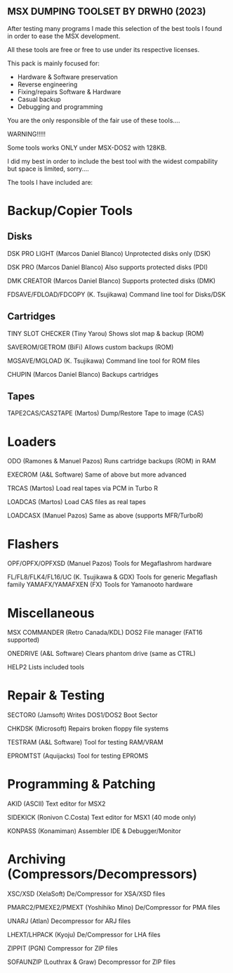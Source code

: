 MSX DUMPING TOOLSET BY DRWH0 (2023)
-----------------------------------


After testing many programs I made this
selection of the best tools I found in
order to ease the MSX development.

All these tools are free or free to use
under its respective licenses.

This pack is mainly focused for:

* Hardware & Software preservation
* Reverse engineering 
* Fixing/repairs Software & Hardware
* Casual backup
* Debugging and programming

You are the only responsible of the 
fair use of these tools....

WARNING!!!!!

Some tools works ONLY under MSX-DOS2
with 128KB.

I did my best in order to include the 
best tool with the widest compability
but space is limited, sorry....

The tools I have included are:


Backup/Copier Tools
===================

Disks
-----

DSK PRO LIGHT (Marcos Daniel Blanco)
    Unprotected disks only (DSK)

DSK PRO (Marcos Daniel Blanco)
    Also supports protected disks (PDI)

DMK CREATOR (Marcos Daniel Blanco)
    Supports protected disks (DMK)

FDSAVE/FDLOAD/FDCOPY (K. Tsujikawa)
    Command line tool for Disks/DSK

Cartridges
----------

TINY SLOT CHECKER (Tiny Yarou)
    Shows slot map & backup (ROM)

SAVEROM/GETROM (BiFi)
    Allows custom backups (ROM)

MGSAVE/MGLOAD (K. Tsujikawa)
    Command line tool for ROM files

CHUPIN (Marcos Daniel Blanco)
    Backups cartridges

Tapes
-----

TAPE2CAS/CAS2TAPE (Martos) 
    Dump/Restore Tape to image (CAS)


Loaders
=======

ODO (Ramones & Manuel Pazos)
    Runs cartridge backups (ROM) in RAM

EXECROM (A&L Software)
    Same of above but more advanced

TRCAS (Martos)
    Load real tapes via PCM in Turbo R

LOADCAS (Martos)
    Load CAS files as real tapes

LOADCASX (Manuel Pazos) 
    Same as above (supports MFR/TurboR)


Flashers
========

OPF/OPFX/OPFXSD (Manuel Pazos)
    Tools for Megaflashrom hardware

FL/FL8/FLK4/FL16/UC (K. Tsujikawa & GDX)
    Tools for generic Megaflash family
YAMAFX/YAMAFXEN (FX)
    Tools for Yamanooto hardware


Miscellaneous
=============

MSX COMMANDER (Retro Canada/KDL)
    DOS2 File manager (FAT16 supported)

ONEDRIVE (A&L Software)
    Clears phantom drive (same as CTRL)

HELP2 
    Lists included tools


Repair & Testing
================

SECTOR0 (Jamsoft)
    Writes DOS1/DOS2 Boot Sector

CHKDSK (Microsoft)
    Repairs broken floppy file systems

TESTRAM (A&L Software)
    Tool for testing RAM/VRAM

EPROMTST (Aquijacks)
    Tool for testing EPROMS


Programming & Patching
======================

AKID (ASCII)
    Text editor for MSX2

SIDEKICK (Ronivon C.Costa)
    Text editor for MSX1 (40 mode only)

KONPASS (Konamiman)
    Assembler IDE & Debugger/Monitor


Archiving (Compressors/Decompressors)
=====================================

XSC/XSD (XelaSoft)
    De/Compressor for XSA/XSD files

PMARC2/PMEXE2/PMEXT (Yoshihiko Mino)
    De/Compressor for PMA files

UNARJ (Atlan)
    Decompressor for ARJ files

LHEXT/LHPACK (Kyoju)
    De/Compressor for LHA files

ZIPPIT (PGN)
    Compressor for ZIP files

SOFAUNZIP (Louthrax & Graw)
    Decompressor for ZIP files
